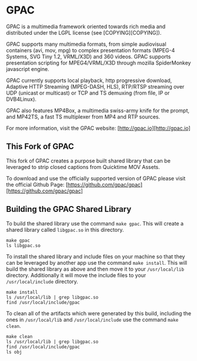 GPAC
====

GPAC is a multimedia framework oriented towards rich media and distributed under the LGPL license (see [COPYING][COPYING]).

GPAC supports many multimedia formats, from simple audiovisual containers (avi, mov, mpg) to complex
presentation formats (MPEG-4 Systems, SVG Tiny 1.2, VRML/X3D) and 360 videos. GPAC supports presentation scripting for MPEG4/VRML/X3D through mozilla SpiderMonkey javascript engine.

GPAC currently supports local playback, http progressive download, Adaptive HTTP Streaming (MPEG-DASH, HLS), RTP/RTSP streaming over UDP (unicast or multicast) or TCP and TS demuxing (from file, IP or DVB4Linux).

GPAC also features MP4Box, a multimedia swiss-army knife for the prompt, and MP42TS, a fast TS multiplexer from MP4 and RTP sources.

For more information, visit the GPAC website: [http://gpac.io][http://gpac.io]

This Fork of GPAC
-----------------
This fork of GPAC creates a purpose built shared library that can be leveraged to strip closed captions from Quicktime MOV Assets.

To download and use the officially supported version of GPAC please visit the official Github Page: [https://github.com/gpac/gpac][https://github.com/gpac/gpac]

Building the GPAC Shared Library
--------------------------------
To build the shared library use the command `make gpac`. This will create a shared library called `libgpac.so` in this directory.

```
make gpac
ls libgpac.so
```
To install the shared library and include files on your machine so that they can be leveraged by another app use the command `make install`. 
This will build the shared library as above and then move it to your `/usr/local/lib` directory. Additionally it will move the include files
to your `/usr/local/include` directory.

```
make install
ls /usr/local/lib | grep libgpac.so 
find /usr/local/include/gpac
```

To clean all of the artifacts which were generated by this build, including the ones in `/usr/local/lib` and `/usr/local/include` use the command `make clean`.


```
make clean
ls /usr/local/lib | grep libgpac.so 
find /usr/local/include/gpac
ls obj
```

